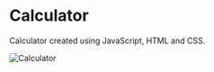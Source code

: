 # Calculator
Calculator created using JavaScript, HTML and CSS.

![Calculator](https://github.com/LimaLuciano/Calculator/assets/77978711/edf18459-bb70-4f58-a486-379301dce722)
